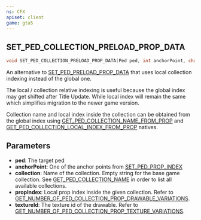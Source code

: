 ```yaml
---
ns: CFX
apiset: client
game: gta5
---
```

## SET_PED_COLLECTION_PRELOAD_PROP_DATA

```c
void SET_PED_COLLECTION_PRELOAD_PROP_DATA(Ped ped, int anchorPoint, char* collection, int propIndex, int textureId);
```

An alternative to [SET_PED_PRELOAD_PROP_DATA](#_0x2B16A3BFF1FBCE49) that uses local collection indexing instead of the global one.

The local / collection relative indexing is useful because the global index may get shifted after Title Update. While local index will remain the same which simplifies migration to the newer game version.

Collection name and local index inside the collection can be obtained from the global index using [GET_PED_COLLECTION_NAME_FROM_PROP](#_0x8ED0C17) and [GET_PED_COLLECTION_LOCAL_INDEX_FROM_PROP](#_0xFBDB885F) natives.

## Parameters
* **ped**: The target ped
* **anchorPoint**: One of the anchor points from [SET_PED_PROP_INDEX](#_0x93376B65A266EB5F)
* **collection**: Name of the collection. Empty string for the base game collection. See [GET_PED_COLLECTION_NAME](#_0xFED5D83A) in order to list all available collections.
* **propIndex**: Local prop index inside the given collection. Refer to [GET_NUMBER_OF_PED_COLLECTION_PROP_DRAWABLE_VARIATIONS](#_0x3B6A13E1).
* **textureId**: The texture id of the drawable. Refer to [GET_NUMBER_OF_PED_COLLECTION_PROP_TEXTURE_VARIATIONS](#_0x75CAF9CC).
